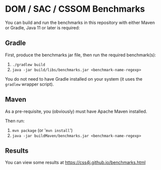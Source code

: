 # DOM / SAC / CSSOM Benchmarks

You can build and run the benchmarks in this repository with either Maven or Gradle, Java 11 or later is required:

## Gradle
First, produce the benchmarks jar file, then run the required benchmark(s):

1) `./gradlew build`
2) `java -jar build/libs/benchmarks.jar <benchmark-name-regexp>`

You do not need to have Gradle installed on your system (it uses the `gradlew` wrapper script).

## Maven
As a pre-requisite, you (obviously) must have Apache Maven installed.

Then run:

1) `mvn package` (or '`mvn install`')
2) `java -jar buildMaven/benchmarks.jar <benchmark-name-regexp>`

## Results
You can view some results at https://css4j.github.io/benchmarks.html
